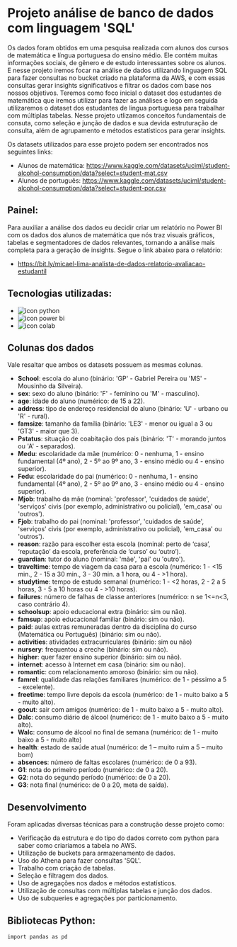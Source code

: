 # Projeto análise de banco de dados com linguagem 'SQL'

Os dados foram obtidos em uma pesquisa realizada com alunos dos cursos de matemática e língua portuguesa do ensino médio. Ele contém muitas informações sociais, de gênero e de estudo interessantes sobre os alunos. E nesse projeto iremos focar na análise de dados utilizando linguagem SQL para fazer consultas no bucket criado na plataforma da AWS, e com essas consultas gerar insights significativos e filtrar os dados com base nos nossos objetivos. Teremos como foco inicial o dataset dos estudantes de matemática que iremos utilizar para fazer as análises e logo em seguida utilizaremos o dataset dos estudantes de lingua portuguesa para trabalhar com múltiplas tabelas. Nesse projeto utlizamos conceitos fundamentais de consuta, como seleção e junção de dados e sua devida estruturação de consulta, além de agrupamento e métodos estatísticos para gerar insights.

Os datasets utilizados para esse projeto podem ser encontrados nos seguintes links:
* Alunos de matemática: https://www.kaggle.com/datasets/uciml/student-alcohol-consumption/data?select=student-mat.csv
* Alunos de português: https://www.kaggle.com/datasets/uciml/student-alcohol-consumption/data?select=student-por.csv

## Painel:

Para auxiliar a análise dos dados eu decidir criar um relatório no Power BI com os dados dos alunos de matemática que nós traz visuais gráficos, tabelas e segmentadores de dados relevantes, tornando a análise mais completa para a geração de insights. Segue o link abaixo para o relatório:
* https://bit.ly/micael-lima-analista-de-dados-relatorio-avaliacao-estudantil

## Tecnologias utilizadas:

* <img src="https://img.shields.io/badge/Python-000000?style=for-the-badge&logo=python&logoColor=yellow1" alt="icon python" > 
* <img src="https://img.shields.io/badge/Power_BI-000000?style=for-the-badge&logo=powerbi&logoColor=yellow" alt="icon power bi">
* <img src="https://img.shields.io/badge/Colab-F9AB00?style=for-the-badge&logo=googlecolab&color=525252" alt="icon colab">

## Colunas dos dados

Vale resaltar que ambos os datasets possuem as mesmas colunas.


*   **School**: escola do aluno (binário: 'GP' - Gabriel Pereira ou 'MS' - Mousinho da Silveira).
*   **sex**: sexo do aluno (binário: 'F' - feminino ou 'M' - masculino).
*   **age**: idade do aluno (numérico: de 15 a 22).
*   **address**: tipo de endereço residencial do aluno (binário: 'U' - urbano ou 'R' - rural).
*   **famsize**: tamanho da família (binário: 'LE3' - menor ou igual a 3 ou 'GT3' - maior que 3).
*   **Pstatus**: situação de coabitação dos pais (binário: 'T' - morando juntos ou 'A' - separados).
*   **Medu**: escolaridade da mãe (numérico: 0 - nenhuma, 1 - ensino fundamental (4º ano), 2 - 5º ao 9º ano, 3 - ensino médio ou 4 - ensino superior).
*   **Fedu**: escolaridade do pai (numérico: 0 - nenhuma, 1 - ensino fundamental (4º ano), 2 - 5º ao 9º ano, 3 - ensino médio ou 4 - ensino superior).
*   **Mjob**: trabalho da mãe (nominal: 'professor', 'cuidados de saúde', 'serviços' civis (por exemplo, administrativo ou policial), 'em_casa' ou 'outros').
*   **Fjob**: trabalho do pai (nominal: 'professor', 'cuidados de saúde', 'serviços' civis (por exemplo, administrativo ou policial), 'em_casa' ou 'outros').
*   **reason**: razão para escolher esta escola (nominal: perto de ‘casa’, ‘reputação’ da escola, preferência de ‘curso’ ou ‘outro’).
*   **guardian**: tutor do aluno (nominal: 'mãe', 'pai' ou 'outro').
*   **traveltime**:  tempo de viagem da casa para a escola (numérico: 1 - <15 min., 2 - 15 a 30 min., 3 - 30 min. a 1 hora, ou 4 - >1 hora).
*   **studytime**: tempo de estudo semanal (numérico: 1 - <2 horas, 2 - 2 a 5 horas, 3 - 5 a 10 horas ou 4 - >10 horas).
*   **failures**:  número de falhas de classe anteriores (numérico: n se 1<=n<3, caso contrário 4).
*   **schoolsup**: apoio educacional extra (binário: sim ou não).
*   **famsup**: apoio educacional familiar (binário: sim ou não).
*   **paid**: aulas extras remuneradas dentro da disciplina do curso (Matemática ou Português) (binário: sim ou não).
*   **activities**: atividades extracurriculares (binário: sim ou não)
*   **nursery**: frequentou a creche (binário: sim ou não).
*   **higher**: quer fazer ensino superior (binário: sim ou não).
*   **internet**: acesso à Internet em casa (binário: sim ou não).
*   **romantic**: com relacionamento amoroso (binário: sim ou não).
*   **famrel**: qualidade das relações familiares (numérico: de 1 - péssimo a 5 - excelente).
*   **freetime**: tempo livre depois da escola (numérico: de 1 - muito baixo a 5 - muito alto).
*   **goout**: sair com amigos (numérico: de 1 - muito baixo a 5 - muito alto).
*   **Dalc**:  consumo diário de álcool (numérico: de 1 - muito baixo a 5 - muito alto).
*   **Walc**: consumo de álcool no final de semana (numérico: de 1 - muito baixo a 5 - muito alto)
*   **health**: estado de saúde atual (numérico: de 1 – muito ruim a 5 – muito bom)
*   **absences**: número de faltas escolares (numérico: de 0 a 93).
*   **G1**: nota do primeiro período (numérico: de 0 a 20).
*   **G2**: nota do segundo período (numérico: de 0 a 20).
*   **G3**: nota final (numérico: de 0 a 20, meta de saída).


## Desenvolvimento

Foram aplicadas diversas técnicas para a construção desse projeto como:

* Verificação da estrutura e do tipo do dados correto com python para saber como criariamos a tabela no AWS.
* Utilização de buckets para armazenamento de dados.
* Uso do Athena para fazer consultas 'SQL'.
* Trabalho com criação de tabelas.
* Seleção e filtragem dos dados.
* Uso de agregações nos dados e métodos estatísticos.
* Utilização de consultas com múltiplas tabelas e junção dos dados.
* Uso de subqueries e agregações por particionamento.

## Bibliotecas Python:

```
import pandas as pd
```
